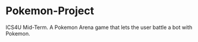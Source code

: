 # Pokemon-Project

ICS4U Mid-Term. A Pokemon Arena game that lets the user battle a bot with Pokemon.
